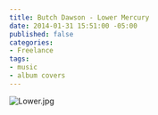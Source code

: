 ```yaml
---
title: Butch Dawson - Lower Mercury
date: 2014-01-31 15:51:00 -05:00
published: false
categories:
- Freelance
tags:
- music
- album covers
---
```


![Lower.jpg](/uploads/Lower.jpg)